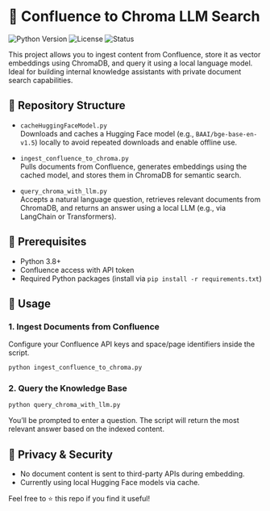 # 🧠 Confluence to Chroma LLM Search

![Python Version](https://img.shields.io/badge/python-3.8%2B-blue)
![License](https://img.shields.io/badge/license-MIT-green)
![Status](https://img.shields.io/badge/status-active-brightgreen)

This project allows you to ingest content from Confluence, store it as vector embeddings using ChromaDB, and query it using a local language model. Ideal for building internal knowledge assistants with private document search capabilities.

## 📁 Repository Structure

- `cacheHuggingFaceModel.py`  
  Downloads and caches a Hugging Face model (e.g., `BAAI/bge-base-en-v1.5`) locally to avoid repeated downloads and enable offline use.

- `ingest_confluence_to_chroma.py`  
  Pulls documents from Confluence, generates embeddings using the cached model, and stores them in ChromaDB for semantic search.

- `query_chroma_with_llm.py`  
  Accepts a natural language question, retrieves relevant documents from ChromaDB, and returns an answer using a local LLM (e.g., via LangChain or Transformers).

## 🧰 Prerequisites

- Python 3.8+
- Confluence access with API token
- Required Python packages (install via `pip install -r requirements.txt`)

## 🚀 Usage
### 1. Ingest Documents from Confluence
Configure your Confluence API keys and space/page identifiers inside the script.
```bash
python ingest_confluence_to_chroma.py
```

### 2. Query the Knowledge Base
```bash
python query_chroma_with_llm.py
```

You’ll be prompted to enter a question. The script will return the most relevant answer based on the indexed content.

## 🔐 Privacy & Security

- No document content is sent to third-party APIs during embedding.
- Currently using local Hugging Face models via cache.


Feel free to ⭐️ this repo if you find it useful!
